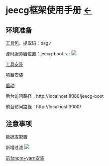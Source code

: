 # jeecg框架使用手册  [←](../framework_backstage.md)

## 环境准备

[工具包](https://pan.baidu.com/s/16z9qNtyk24bsrZxRFBHP2w)，提取码：pagv

源码服务器位置：jeecg-boot.rar
![](https://cdn.jsdelivr.net/gh/AmbroseRen/Picture/img/Web/framework/jeecg/jeecg-boot.jpg)

[工具安装](http://doc.jeecg.com/2043872)

[项目安装](http://doc.jeecg.com/2043873)

[启动](http://doc.jeecg.com/2043874)

后台访问路径：http://localhost:8080/jeecg-boot

前台访问路径：http://localhost:3000/

## 注意事项

数据库配置


新增过滤
![](https://cdn.jsdelivr.net/gh/AmbroseRen/Picture/img/Web/framework/jeecg/jeecg-boot-shiro.jpg)

[前台npm+yarn安装](https://ambroseren.github.io/test/js/nodejs/node.html)



